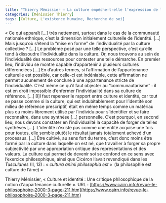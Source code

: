 ```yaml
---
title: "Thierry Ménissier – La culture empêche-t-elle l'expression de l'individualité ?"
categories: [Ménissier Thierry]
tags: [Culture, L'existence humaine, Recherche de soi]
---
```


« Ce qui apparaît […] très nettement, surtout dans le cas de la communauté nationale ethnique, c’est la dimension initialement culturelle de l’identité. […] Mais jusqu’où s’étend la “mise en forme” de l’individualité par la culture collective ? […] Le problème posé par une telle perspective, c’est qu’elle tend à dissoudre l’individualité dans la culture. Or, nous trouvons au sein de l’individualité des ressources pour contester une telle démarche. En premier lieu, l’individu se montre capable d’appartenir à plusieurs cultures différenciées […] En d’autres termes, si l’affirmation de l’appartenance culturelle est possible, car celle-ci est indéniable, cette affirmation ne permet aucunement de conclure à une appartenance stricte de l’individualité. C’est même ce qu’il faut objecter au “communautarisme” : il est en droit impossible d’enfermer l’individualité dans sa culture de référence. […] [I]l faut repenser le rapport entre culture et identité, car tout se passe comme si la culture, qui est indubitablement pour l’identité son milieu de référence prescriptif, était en même temps comme un matériau plus ou moins librement utilisé par l’individu pour s’identifier et se faire reconnaître, dans une synthèse […] personnelle. C’est pourquoi, en second lieu, nous devons constater en l’individualité la capacité de forger de telles synthèses […]. L’identité n’existe pas comme une entité acquise une fois pour toutes, elle semble plutôt le résultat jamais totalement achevé d’un processus. […] Être cultivé, au sens fort du terme, c’est donc moins être formé par la culture dans laquelle on est né, que travailler à forger sa propre subjectivité par une appropriation critique des représentations et des valeurs. La culture qui permet de devenir soi se confond en ce sens avec l’exercice philosophique, ainsi que Cicéron l’avait revendiqué dans les _Tusculanes_ (II, 13) : « _cultura animi philosophia est_ »  (la philosophie est culture de l’âme) »

Thierry Ménissier, « Culture et identité : Une critique philosophique de la notion d'appartenance culturelle ». URL : [https://www.cairn.info/revue-le-philosophoire-2000-3-page-211.htm](https://www.cairn.info/revue-le-philosophoire-2000-3-page-211.htm)